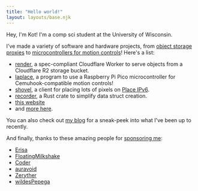 ```yaml
---
title: "Hello world!"
layout: layouts/base.njk
---
```


Hey, I'm Kot! I'm a comp sci student at the University of Wisconsin.

I've made a variety of software and hardware projects, from [object storage proxies](https://github.com/kotx/render) to [microcontrollers for motion controls](https://github.com/kotx/laplace)!
Here's a list:
- [render](https://github.com/kotx/render), a spec-compliant Cloudflare Worker to serve objects from a Cloudflare R2 storage bucket.
- [laplace](https://github.com/kotx/laplace), a program to use a Raspberry Pi Pico microcontroller for Cemuhook-compatible motion controls!
- [shovel](https://github.com/kotx/shovel), a client for placing lots of pixels on [Place IPv6](https://v6.sys42.net/).
- [recorder](https://github.com/kotx/recorder), a Rust crate to simplify data struct creation.
- [this website](https://github.com/kotx/yukata.dev)
- and [more here](https://github.com/kotx?tab=repositories&q=&type=source).

You can also check out [my blog](/b) for a sneak-peek into what I've been up to recently.

And finally, thanks to these amazing people for [sponsoring me](https://github.com/sponsors/kotx):

- [Erisa](https://erisa.uk)
- [FloatingMilkshake](https://floatingmilkshake.com)
- [Coder](https://coder.com)
- [auravoid](https://auravoid.dev)
- [Zeryther](https://zeryther.com)
- [wildesPepega](https://github.com/wildesPepega)

